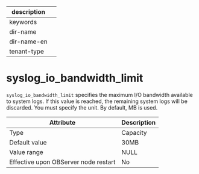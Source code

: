 |description||
|---|---|
|keywords||
|dir-name||
|dir-name-en||
|tenant-type||

# syslog_io_bandwidth_limit


`syslog_io_bandwidth_limit` specifies the maximum I/O bandwidth available to system logs. If this value is reached, the remaining system logs will be discarded. You must specify the unit. By default, MB is used.


| **Attribute** | **Description** |
|------------------|--------|
| Type | Capacity |
| Default value | 30MB |
| Value range | NULL |
| Effective upon OBServer node restart | No |




